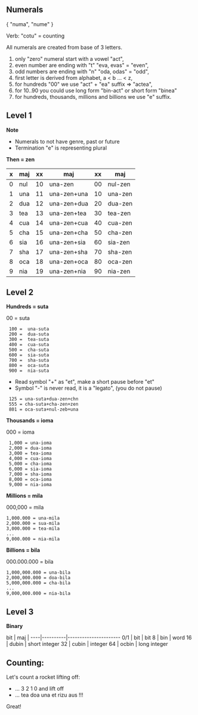 ## Numerals 

{ "numa", "nume" }

Verb: "cotu" = counting

All numerals are created from base of 3 letters.


1. only "zero" numeral start with a vowel "act",
1. even number are ending with "t"  "eva, evas" = "even",
1. odd numbers are ending with "n"  "oda, odas" = "odd",
1. first letter is derived from alphabet, a < b ... < z,
1. for hundreds "00" we use "act" + "ea" suffix => "actea",
1. for 10..90 you could use long form "bin-act" or short form  "binea"
1. for hundreds, thousands, millions and billions we use "e" suffix.


## Level 1

**Note** 

* Numerals to not have genre, past or future
* Termination "e" is representing plural 

**Then = zen**

x | maj  | xx | maj          | xx | maj      |
--|------|----|--------------|----|----------|
0 | nul  | 10 | una-zen      | 00 | nul-zen  |
1 | una  | 11 | una-zen+una  | 10 | una-zen  |
2 | dua  | 12 | una-zen+dua  | 20 | dua-zen  |
3 | tea  | 13 | una-zen+tea  | 30 | tea-zen  |
4 | cua  | 14 | una-zen+cua  | 40 | cua-zen  |
5 | cha  | 15 | una-zen+cha  | 50 | cha-zen  |
6 | sia  | 16 | una-zen+sia  | 60 | sia-zen  |
7 | sha  | 17 | una-zen+sha  | 70 | sha-zen  |
8 | oca  | 18 | una-zen+oca  | 80 | oca-zen  |
9 | nia  | 19 | una-zen+nia  | 90 | nia-zen  | 

## Level 2

**Hundreds = suta**

00 =  suta

```
 100 =  una-suta
 200 =  dua-suta
 300 =  tea-suta
 400 =  cua-suta
 500 =  cha-suta
 600 =  sia-suta
 700 =  sha-suta
 800 =  oca-suta
 900 =  nia-suta
```

* Read symbol "+" as "et", make a short pause before "et"
* Symbol "-" is never read, it is a "legato", (you do not pause)

```
 125 = una-suta+dua-zen+chn
 555 = cha-suta+cha-zen+zen
 801 = oca-suta+nul-zeb+una
```

**Thousands = ioma**

000 = ioma

``` 
 1,000 = una-ioma
 2,000 = dua-ioma
 3,000 = tea-ioma
 4,000 = cua-ioma
 5,000 = cha-ioma
 6,000 = sia-ioma
 7,000 = sha-ioma
 8,000 = oca-ioma
 9,000 = nia-ioma
```

**Millions  = mila**

000,000 = mila

```
1,000.000 = una-mila
2,000.000 = sua-mila
3,000.000 = tea-mila
...
9,000.000 = nia-mila
```

**Billions = bila**

000.000.000   = bila

```
1,000,000.000 = una-bila
2,000,000.000 = doa-bila
5,000,000.000 = cha-bila
...
9,000,000.000 = nia-bila
```

## Level 3

**Binary**

bit | maj      |
----|----------|----------------------
0/1 | bit      | bit
8   | bin      | word
16  | dubin    | short integer
32  | cubin    | integer
64  | ocbin    | long integer

## Counting:

Let's count a rocket lifting off:

* ... 3 2 1 0 and lift off
* ... tea doa una et rizu aus !!! 

Great!
